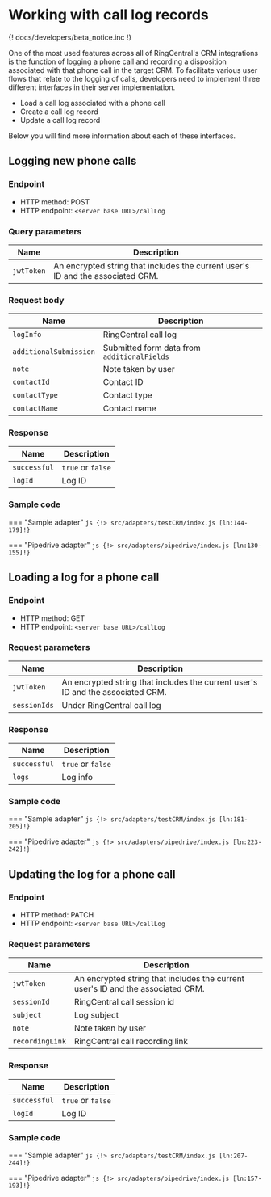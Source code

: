 # Working with call log records

{! docs/developers/beta_notice.inc !}

One of the most used features across all of RingCentral's CRM integrations is the function of logging a phone call and recording a disposition associated with that phone call in the target CRM. To facilitate various user flows that relate to the logging of calls, developers need to implement three different interfaces in their server implementation.

* Load a call log associated with a phone call
* Create a call log record
* Update a call log record

Below you will find more information about each of these interfaces.

## Logging new phone calls

### Endpoint

* HTTP method: POST
* HTTP endpoint: `<server base URL>/callLog`

### Query parameters

| Name             | Description                                                                     |
|------------------|---------------------------------------------------------------------------------|
| `jwtToken`       | An encrypted string that includes the current user's ID and the associated CRM. |

### Request body

| Name             | Description                                                                     |
|------------------|---------------------------------------------------------------------------------|
| `logInfo` | RingCentral call log |
| `additionalSubmission` | Submitted form data from `additionalFields`|
| `note`| Note taken by user|
|`contactId`| Contact ID|
|`contactType`| Contact type|
|`contactName`| Contact name|


### Response

| Name   | Description |
|--------|-------------|
| `successful` | `true` or `false` |
|`logId`| Log ID        |

### Sample code

=== "Sample adapter"
    ```js
    {!> src/adapters/testCRM/index.js [ln:144-179]!}
    ```

=== "Pipedrive adapter"
    ```js
    {!> src/adapters/pipedrive/index.js [ln:130-155]!}
    ```

## Loading a log for a phone call

### Endpoint

* HTTP method: GET
* HTTP endpoint: `<server base URL>/callLog`

### Request parameters

| Name             | Description                                                                     |
|------------------|---------------------------------------------------------------------------------|
| `jwtToken`       | An encrypted string that includes the current user's ID and the associated CRM. |
|`sessionIds`| Under RingCentral call log|

### Response

| Name  | Description |
|-------|-------------|
| `successful` |  `true` or `false` |
|`logs`| Log info|

### Sample code

=== "Sample adapter"
    ```js
    {!> src/adapters/testCRM/index.js [ln:181-205]!}
    ```

=== "Pipedrive adapter"
    ```js
    {!> src/adapters/pipedrive/index.js [ln:223-242]!}
    ```

## Updating the log for a phone call

### Endpoint

* HTTP method: PATCH
* HTTP endpoint: `<server base URL>/callLog`

### Request parameters

| Name             | Description                                                                     |
|------------------|---------------------------------------------------------------------------------|
| `jwtToken`       | An encrypted string that includes the current user's ID and the associated CRM. |
|`sessionId`| RingCentral call session id |
|`subject`| Log subject |
|`note`| Note taken by user |
|`recordingLink`| RingCentral call recording link |

### Response

| Name   | Description |
|--------|-------------|
| `successful` |  `true` or `false` |
|`logId`| Log ID        |

### Sample code

=== "Sample adapter"
    ```js
    {!> src/adapters/testCRM/index.js [ln:207-244]!}
    ```

=== "Pipedrive adapter"
    ```js
    {!> src/adapters/pipedrive/index.js [ln:157-193]!}
    ```
